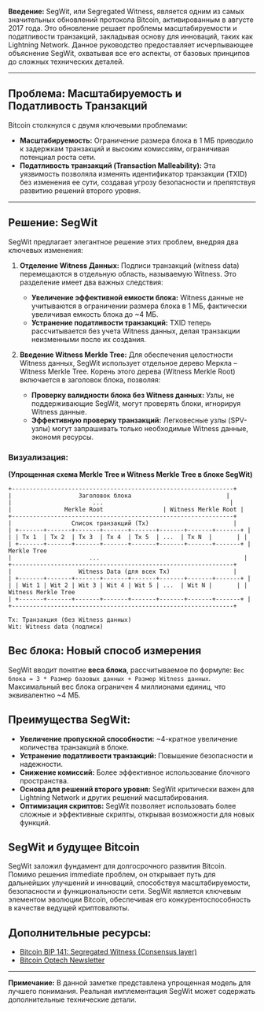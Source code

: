 **Введение:** SegWit, или Segregated Witness, является одним из самых значительных обновлений протокола Bitcoin, активированным в августе 2017 года.  Это обновление решает проблемы масштабируемости и податливости транзакций, закладывая основу для инноваций, таких как Lightning Network. Данное руководство предоставляет исчерпывающее объяснение SegWit, охватывая все его аспекты, от базовых принципов до сложных технических деталей.

---

## Проблема: Масштабируемость и Податливость Транзакций

Bitcoin столкнулся с двумя ключевыми проблемами:

* **Масштабируемость:** Ограничение размера блока в 1 МБ приводило к задержкам транзакций и высоким комиссиям, ограничивая потенциал роста сети.
* **Податливость транзакций (Transaction Malleability):** Эта уязвимость позволяла изменять идентификатор транзакции (TXID) без изменения ее сути, создавая угрозу безопасности и препятствуя развитию решений второго уровня.

---

## Решение: SegWit

SegWit предлагает элегантное решение этих проблем, внедряя два ключевых изменения:

1. **Отделение Witness Данных:** Подписи транзакций (witness data) перемещаются в отдельную область, называемую Witness.  Это разделение имеет два важных следствия:
    * **Увеличение эффективной емкости блока:** Witness данные не учитываются в ограничении размера блока в 1 МБ, фактически увеличивая емкость блока до ~4 МБ.
    * **Устранение податливости транзакций:**  TXID теперь рассчитывается без учета Witness данных, делая транзакции неизменными после их создания.

2. **Введение Witness Merkle Tree:** Для обеспечения целостности Witness данных, SegWit использует отдельное дерево Меркла – Witness Merkle Tree. Корень этого дерева (Witness Merkle Root) включается в заголовок блока, позволяя:
   * **Проверку валидности блока без Witness данных:** Узлы, не поддерживающие SegWit, могут проверять блоки, игнорируя Witness данные.
   * **Эффективную проверку транзакций:** Легковесные узлы (SPV-узлы) могут запрашивать только необходимые Witness данные, экономя ресурсы.


### Визуализация:

**(Упрощенная схема Merkle Tree и Witness Merkle Tree в блоке SegWit)**

    +---------------------------------------------------------------+
    |                   Заголовок блока                           |
    |                       ...                                    |
    |               Merkle Root                 | Witness Merkle Root |  
    +---------------------------------------------------------------+
    |                 Список транзакций (Tx)                        |
    | +-------+-------+-------+-------+-------+-------+-------+-------+ |
    | | Tx 1  | Tx 2  | Tx 3  | Tx 4  | Tx 5  | ...  | Tx N  |       | |
    | +-------+-------+-------+-------+-------+-------+-------+-------+ | Merkle Tree
    |                      ...                                         |
    +---------------------------------------------------------------+
    |                   Witness Data (для всех Tx)                  |
    | +-------+-------+-------+-------+-------+-------+-------+-------+ |
    | | Wit 1 | Wit 2 | Wit 3 | Wit 4 | Wit 5 | ...  | Wit N |       | | Witness Merkle Tree
    | +-------+-------+-------+-------+-------+-------+-------+-------+ |
    +---------------------------------------------------------------+

    Tx: Транзакция (без Witness данных)
    Wit: Witness data (подписи)


## Вес блока: Новый способ измерения

SegWit вводит понятие **веса блока**, рассчитываемое по формуле:  `Вес блока = 3 * Размер базовых данных + Размер Witness данных`. Максимальный вес блока ограничен 4 миллионами единиц, что эквивалентно ~4 МБ.


## Преимущества SegWit:

* **Увеличение пропускной способности:**  ~4-кратное увеличение количества транзакций в блоке.
* **Устранение податливости транзакций:** Повышение безопасности и надежности.
* **Снижение комиссий:** Более эффективное использование блочного пространства.
* **Основа для решений второго уровня:** SegWit критически важен для Lightning Network и других решений масштабирования.
* **Оптимизация скриптов:**  SegWit позволяет использовать более сложные и эффективные скрипты, открывая возможности для новых функций.


## SegWit и будущее Bitcoin

SegWit заложил фундамент для долгосрочного развития Bitcoin.  Помимо решения immediate проблем, он открывает путь для дальнейших улучшений и инноваций, способствуя  масштабируемости,  безопасности и  функциональности  сети.  SegWit  является  ключевым  элементом  эволюции  Bitcoin,  обеспечивая  его  конкурентоспособность  в  качестве  ведущей  криптовалюты.


## Дополнительные ресурсы:

* [Bitcoin BIP 141: Segregated Witness (Consensus layer)](https://github.com/bitcoin/bips/blob/master/bip-0141.mediawiki)
* [Bitcoin Optech Newsletter](https://bitcoinops.org/en/newsletters/)


---  
**Примечание:** В данной заметке  представлена  упрощенная  модель для  лучшего понимания.  Реальная  имплементация SegWit  может  содержать  дополнительные  технические  детали.